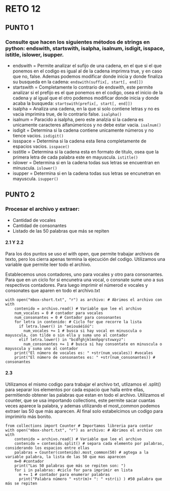 # RETO 12
## PUNTO 1
### Consulte que hacen los siguientes métodos de strings en python: endswith, startswith, isalpha, isalnum, isdigit, isspace, istitle, islower, isupper.

* endswith = Permite analizar el sufijo de una cadena, en el que si el que ponemos en el codigo es igual al de la cadena imprimra true, y en caso que no, false. Ademas podemos modificar donde inicia y donde finaliza su busqueda en la cadena: ``` endswith(suffix[, start[, end]]) ```
* startswith = Completamente lo contrario de endswith, este permite analizar si el prefijo es el que ponemos en el codigo, osea el inicio de la cadena y al igual que el otro podemos modificar donde inicia y donde acaba la busqueda: ```startswith(prefix[, start[, end]])```
* isalpha = Analiza una cadena, en la que si solo contiene letras y no es vacia imprimira true, de lo contrario false. ```isalpha()```
* isalnum = Paracido a isalpha, pero este analzia si la cadena es unicamente caracteres alfanúmericos y no debe estar vacia. ```isalnum()```
* isdigit = Determina si la cadena contiene unicamente números y no tience vacios. ```isdigit()```
* issspace = Determina si la cadena esta llena completamente de espacios vacios. ```isspace()```
* isstitle = Determina si la cadena esta en formato de titulo, osea que la primera letra de cada palabra este en mayuscula. ```istitle()```
* islower = Determina si en la cadena todas sus letras se encuentran en minuscula. ```islower()```
* isupper = Determina si en la cadena todas sus letras se encunetran en mayuscula. ```isupper()```
## PUNTO 2
### Procesar el archivo y extraer:

* Cantidad de vocales
* Cantidad de consonantes
* Listado de las 50 palabras que más se repiten

#### 2.1 Y 2.2

Para los dos puntos se uso el with open, que permite trabajar archivos de texto, pero los cierra apenas termina la ejecución del codigo. Utilizamos una variable que permite leer todo el archivo.

Establecemos unos contadores, uno para vocales y otro para consonantes. Para que en un ciclo for si encunetra una vocal, o consnate sume uno a sus respectivos contadores. Para luego imprimir el númerod e vocales y consonates que aparen en todo el archivo.txt
```
with open("mbox-short.txt", "r") as archivo: # Abrimos el archivo con with 
    contenido = archivo.read() # Variable que lee el archivo
    num_vocales = 0 # contador para vocales
    num_consonantes = 0 # Contador para consonantes
    for letra in contenido: # Ciclo for que recorre la lista
      if letra.lower() in "aeiouáéíóú": 
        num_vocales += 1 # busca si hay vocal en minuscula o mayuscula, con tilde o sin ella y suma uno al contador
      elif letra.lower() in "bcdfghjklmnñpqrstvwxyz":
        num_consonantes += 1 # busca si hay consontate en minuscula o mayuscula y suma uno al contador
    print("El número de vocales es: " +str(num_vocales)) #vocales
    print("El número de consonantes es: " +str(num_consonantes)) # consonantes 
```

#### 2.3

Utilizamos el mismo codigo para trabajar el archivo txt, utlizamos el .split() para separar los elementos por cada espacio que halla entre ellas, permitiendo obtener las palabras que estan en todo el archivo. Utilizamos el counter, que se usa importando collections, este permite sacar cuantas veces aparece la palabra, y ademas utilizando el most_common podemos extraer las 50 que más aparecen. Al final solo estabelcimos un codigo para imprimirlo más bonito.

```
from collections import Counter # Importamos libreria para contar
with open("mbox-short.txt", "r") as archivo: # Abrimos el archivo con with 
    contenido = archivo.read() # Variable que lee el archivo
    contenido = contenido.split() # separa cada elemento por palabras, considerando los espacios entre ellas
    palabras = Counter(contenido).most_common(50) # agtega a la variable palabra, la lista de las 50 que mas aparecen
    m=0 #contador
    print("Las 50 palabras que más se repiten son: ")
    for i in palabras: #ciclo for para imprimir en lista
      m += 1 # contador para enumerar palabras
      print("Palabra número " +str(m)+ ": " +str(i) ) #50 palabra que más se repiten
```
